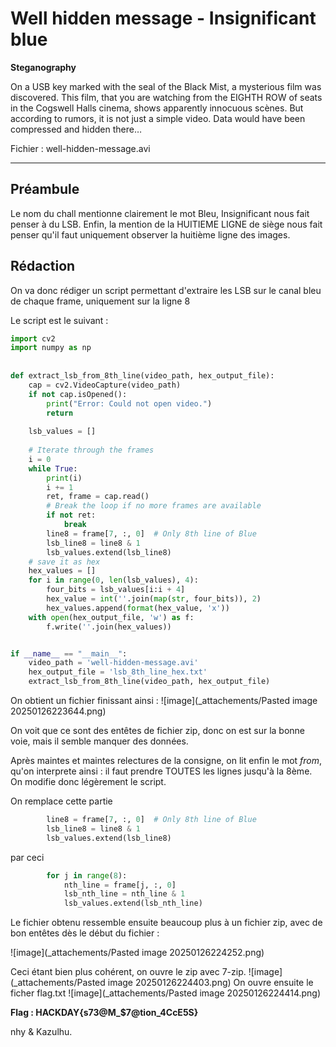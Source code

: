# Well hidden message - Insignificant blue

**Steganography**

On a USB key marked with the seal of the Black Mist, a mysterious film was discovered. This film, that you are watching from the EIGHTH ROW of seats in the Cogswell Halls cinema, shows apparently innocuous scènes. But according to rumors, it is not just a simple video. Data would have been compressed and hidden there…

Fichier : well-hidden-message.avi

---

## Préambule

Le nom du chall mentionne clairement le mot Bleu, Insignificant nous fait penser à du LSB. Enfin, la mention de la HUITIEME LIGNE de siège nous fait penser qu'il faut uniquement observer la huitième ligne des images.

## Rédaction

On va donc rédiger un script permettant d'extraire les LSB sur le canal bleu de chaque frame, uniquement sur la ligne 8

Le script est le suivant :

```python
import cv2  
import numpy as np  
  
  
def extract_lsb_from_8th_line(video_path, hex_output_file):  
    cap = cv2.VideoCapture(video_path)  
    if not cap.isOpened():  
        print("Error: Could not open video.")  
        return  
		  
    lsb_values = []  
		  
    # Iterate through the frames  
    i = 0  
    while True:  
        print(i)  
        i += 1  
        ret, frame = cap.read()
        # Break the loop if no more frames are available  
        if not ret:  
            break 
		line8 = frame[7, :, 0]  # Only 8th line of Blue
		lsb_line8 = line8 & 1
		lsb_values.extend(lsb_line8)
	# save it as hex
	hex_values = []  
	for i in range(0, len(lsb_values), 4):  
		four_bits = lsb_values[i:i + 4]  
		hex_value = int(''.join(map(str, four_bits)), 2)  
		hex_values.append(format(hex_value, 'x'))
	with open(hex_output_file, 'w') as f:  
		f.write(''.join(hex_values))


if __name__ == "__main__":
	video_path = 'well-hidden-message.avi'
	hex_output_file = 'lsb_8th_line_hex.txt'  
	extract_lsb_from_8th_line(video_path, hex_output_file)
```

On obtient un fichier finissant ainsi :
![image](_attachements/Pasted image 20250126223644.png)

On voit que ce sont des entêtes de fichier zip, donc on est sur la bonne voie, mais il semble manquer des données.

Après maintes et maintes relectures de la consigne, on lit enfin le mot *from*, qu'on interprete ainsi : il faut prendre TOUTES les lignes jusqu'à la 8ème. On modifie donc légèrement le script.

On remplace cette partie 

```python
		line8 = frame[7, :, 0]  # Only 8th line of Blue
		lsb_line8 = line8 & 1
		lsb_values.extend(lsb_line8)
```

par ceci

```python
		for j in range(8):  
	        nth_line = frame[j, :, 0]  
            lsb_nth_line = nth_line & 1  
            lsb_values.extend(lsb_nth_line)
```

Le fichier obtenu ressemble ensuite beaucoup plus à un fichier zip, avec de bon entêtes dès le début du fichier : 

![image](_attachements/Pasted image 20250126224252.png)

Ceci étant bien plus cohérent, on ouvre le zip avec 7-zip.
![image](_attachements/Pasted image 20250126224403.png)
On ouvre ensuite le ficher flag.txt
![image](_attachements/Pasted image 20250126224414.png)

**Flag : HACKDAY{s73@M_$7@tion_4CcE5S}**

nhy & Kazulhu.